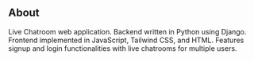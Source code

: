 ## About

Live Chatroom web application. Backend written in Python using Django. Frontend implemented in JavaScript, Tailwind CSS, and HTML. Features signup and login functionalities with live chatrooms for multiple users. 
